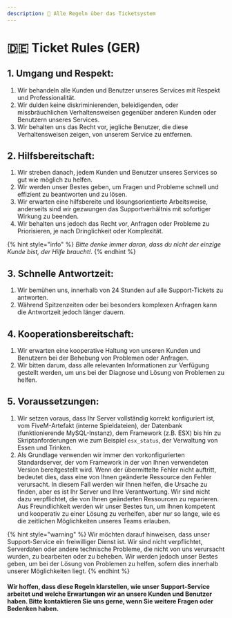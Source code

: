 ```yaml
---
description: 📂 Alle Regeln über das Ticketsystem
---
```


# 🇩🇪 Ticket Rules (GER)

## 1. Umgang und Respekt:

1. Wir behandeln alle Kunden und Benutzer unseres Services mit Respekt und Professionalität.
2. Wir dulden keine diskriminierenden, beleidigenden, oder missbräuchlichen Verhaltensweisen gegenüber anderen Kunden oder Benutzern unseres Services.
3. Wir behalten uns das Recht vor, jegliche Benutzer, die diese Verhaltensweisen zeigen, von unserem Service zu entfernen.

## 2. Hilfsbereitschaft:

1. Wir streben danach, jedem Kunden und Benutzer unseres Services so gut wie möglich zu helfen.
2. Wir werden unser Bestes geben, um Fragen und Probleme schnell und effizient zu beantworten und zu lösen.
3. Wir erwarten eine hilfsbereite und lösungsorientierte Arbeitsweise, anderseits sind wir gezwungen das Supportverhältnis mit sofortiger Wirkung zu beenden.&#x20;
4. Wir behalten uns jedoch das Recht vor, Anfragen oder Probleme zu Priorisieren, je nach Dringlichkeit oder Komplexität.

{% hint style="info" %}
_Bitte denke immer daran, dass du nicht der einzige Kunde bist, der Hilfe braucht!_.
{% endhint %}

## 3. Schnelle Antwortzeit:

1. Wir bemühen uns, innerhalb von 24 Stunden auf alle Support-Tickets zu antworten.
2. Während Spitzenzeiten oder bei besonders komplexen Anfragen kann die Antwortzeit jedoch länger dauern.

## 4. Kooperationsbereitschaft:

1. Wir erwarten eine kooperative Haltung von unseren Kunden und Benutzern bei der Behebung von Problemen oder Anfragen.
2. Wir bitten darum, dass alle relevanten Informationen zur Verfügung gestellt werden, um uns bei der Diagnose und Lösung von Problemen zu helfen.

## 5. Voraussetzungen:

1. Wir setzen voraus, dass Ihr Server vollständig korrekt konfiguriert ist, vom FiveM-Artefakt (interne Spieldateien), der Datenbank (funktionierende MySQL-Instanz), dem Framework (z.B. ESX) bis hin zu Skriptanforderungen wie zum Beispiel `esx_status`, der Verwaltung von Essen und Trinken.
2. Als Grundlage verwenden wir immer den vorkonfigurierten Standardserver, der vom Framework in der von Ihnen verwendeten Version bereitgestellt wird. Wenn der übermittelte Fehler nicht auftritt, bedeutet dies, dass eine von Ihnen geänderte Ressource den Fehler verursacht. In diesem Fall werden wir Ihnen helfen, die Ursache zu finden, aber es ist Ihr Server und Ihre Verantwortung. Wir sind nicht dazu verpflichtet, die von Ihnen geänderten Ressourcen zu reparieren. Aus Freundlichkeit werden wir unser Bestes tun, um Ihnen kompetent und kooperativ zu einer Lösung zu verhelfen, aber nur so lange, wie es die zeitlichen Möglichkeiten unseres Teams erlauben.

&#x20;

{% hint style="warning" %}
Wir möchten darauf hinweisen, dass unser Support-Service ein freiwilliger Dienst ist. Wir sind nicht verpflichtet, Serverdaten oder andere technische Probleme, die nicht von uns verursacht wurden, zu bearbeiten oder zu beheben. Wir werden jedoch unser Bestes geben, um bei der Lösung von Problemen zu helfen, sofern dies innerhalb unserer Möglichkeiten liegt.
{% endhint %}

#### Wir hoffen, dass diese Regeln klarstellen, wie unser Support-Service arbeitet und welche Erwartungen wir an unsere Kunden und Benutzer haben. Bitte kontaktieren Sie uns gerne, wenn Sie weitere Fragen oder Bedenken haben.
